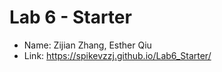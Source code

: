 # Lab 6 - Starter

- Name: Zijian Zhang, Esther Qiu
- Link: https://spikevzzj.github.io/Lab6_Starter/
